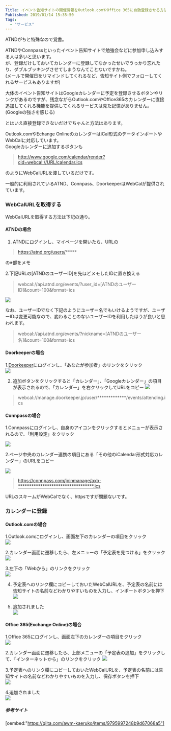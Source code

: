 ```yaml
---
Title: イベント告知サイトの開催情報をOutlook.comやOffice 365に自動登録させる方法
Published: 2019/01/14 15:35:50
Tags:
  - "サービス"
---
```

ATNDがちと特殊なので覚書。  

ATNDやConnpassといったイベント告知サイトで勉強会などに参加申し込みする人は多いと思います。  
が、登録だけしておいてカレンダーに登録してなかったせいでうっかり忘れたり、ダブルブッキングさせてしまうなんてことないですかね。  
(メールで開催日をリマインドしてくれるなど、告知サイト側でフォローしてくれるサービスもありますが)  

大体のイベント告知サイトはGoogleカレンダーに予定を登録させるボタンやリンクがあるのですが、残念ながらOutlook.comやOffice365のカレンダーに直接追加してくれる機能を提供してくれるサービスは見た記憶がありません。(Googleの強さを感じる)

<!-- more -->

とはいえ直接登録できないだけでちゃんと方法はあります。  


Outlook.comやEchange OnlineのカレンダーはiCal形式のデータインポートやWebCalに対応しています。  
Googleカレンダーに追加するボタンも
>http://www.google.com/calendar/render?cid=webcal://URL/calendar.ics  

のようにWebCalURLを渡しているだけです。  

一般的に利用されているATND、Connpass、DoorkeeperはWebCalが提供されています。  

### WebCalURLを取得する
WebCalURLを取得する方法は下記の通り。   

#### ATNDの場合

1. ATNDにログインし、マイページを開いたら、URLの  

> https://atnd.org/users/*****  

の※部をメモ  

2.下記URLの[ATNDのユーザーID]を先ほどメモしたIDに置き換える  

> webcal://api.atnd.org/events/?user_id=[ATNDのユーザーID]&count=100&format=ics

![](20190114145419.png) 

なお、ユーザーIDでなく下記のようにユーザー名でもいけるようですが、ユーザーIDは変更可能なので、変わることのないユーザーIDを利用したほうが良いと思われます。  

> webcal://api.atnd.org/events/?nickname=[ATNDのユーザー名]&count=100&format=ics

#### Doorkeeperの場合

1.[Doorkeeper](https://www.doorkeeper.jp/)にログインし、「あなたが参加者」のリンクをクリック  
![](20190114150038.png) 


2. 追加ボタンをクリックすると「カレンダー」、「Googleカレンダー」の項目が表示されるので、「カレンダー」を右クリックしてURLをコピー
![](20190114150639.png) 

> webcal://manage.doorkeeper.jp/user/*************/events/attending.ics  

#### Connpassの場合  

1.Connpassにログインし、自身のアイコンをクリックするとメニューが表示されるので、「利用設定」をクリック  

![](20190114151016.png) 

2.ページ中央のカレンダー連携の項目にある「その他のiCalendar形式対応カレンダー」のURLをコピー  

![](20190114151209.png) 

> https://connpass.com/joinmanage/axb-**********************************.ics  

URLのスキームがWebCalでなく、httpsですが問題ないです。  

### カレンダーに登録
#### Outlook.comの場合  
1.Outlook.comにログインし、画面左下のカレンダーの項目をクリック  
![](20190114151702.png) 

2.カレンダー画面に遷移したら、左メニューの「予定表を見つける」をクリック  
![](20190114151811.png) 

3.左下の「Webから」のリンクをクリック  
![](20190114151909.png) 

4.  予定表へのリンク欄にコピーしておいたWebCalURLを、予定表の名前には告知サイトの名前などわかりやすいものを入力し、インポートボタンを押下  
![](20190114152040.png) 

5. 追加されました  
![](20190114152211.png) 

#### Office 365(Exchange Online)の場合  
1.Office 365にログインし、画面左下のカレンダーの項目をクリック  
![](20190114152458.png) 

2.カレンダー画面に遷移したら、上部メニューの「予定表の追加」をクリックして、「インターネットから」のリンクをクリック
![](20190114152638.png) 

3.予定表へのリンク欄にコピーしておいたWebCalURLを、予定表の名前には告知サイトの名前などわかりやすいものを入力し、保存ボタンを押下  
![](20190114152955.png) 

4.追加されました  
![](20190114153130.png) 



##### 参考サイト  
[oembed:"https://qiita.com/awm-kaeruko/items/9795997248b9d67068a5"]

